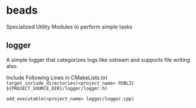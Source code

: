 # beads
Specialized Utility Modules to perform simple tasks

## logger

A simple logger that categorizes logs like ostream and supports file writing also.

Include Following Lines in CMakeLists.txt
`target_include_directories(<project_name> PUBLIC ${PROJECT_SOURCE_DIR}/logger/logger.h)`

`add_executable(<project_name> logger/logger.cpp)`
